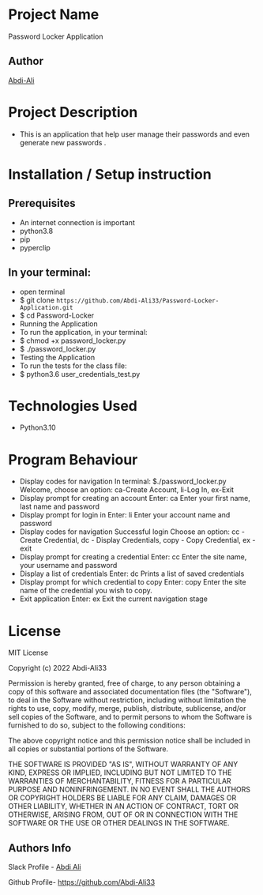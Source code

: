 # Project Name

Password Locker Application

## Author

[Abdi-Ali](https://github.com/Abdi-Ali33)

# Project Description

- This is an application that help user manage their passwords and even generate new passwords .

# Installation / Setup instruction

## Prerequisites

- An internet connection is important
- python3.8
- pip
- pyperclip

## In your terminal:

- open terminal
- $ git clone `https://github.com/Abdi-Ali33/Password-Locker-Application.git`
- $ cd Password-Locker
- Running the Application
- To run the application, in your terminal:
- $ chmod +x password_locker.py
- $ ./password_locker.py
- Testing the Application
- To run the tests for the class file:
- $ python3.6 user_credentials_test.py

# Technologies Used

- Python3.10

# Program Behaviour

- Display codes for navigation In terminal: $./password_locker.py Welcome, choose an option: ca-Create Account, li-Log In, ex-Exit
- Display prompt for creating an account Enter: ca Enter your first name, last name and password
- Display prompt for login in Enter: li Enter your account name and password
- Display codes for navigation Successful login Choose an option: cc - Create Credential, dc - Display Credentials, copy - Copy Credential, ex - exit
- Display prompt for creating a credential Enter: cc Enter the site name, your username and password
- Display a list of credentials Enter: dc Prints a list of saved credentials
- Display prompt for which credential to copy Enter: copy Enter the site name of the credential you wish to copy.
- Exit application Enter: ex Exit the current navigation stage

# License

MIT License

Copyright (c) 2022 Abdi-Ali33

Permission is hereby granted, free of charge, to any person obtaining a copy
of this software and associated documentation files (the "Software"), to deal
in the Software without restriction, including without limitation the rights
to use, copy, modify, merge, publish, distribute, sublicense, and/or sell
copies of the Software, and to permit persons to whom the Software is
furnished to do so, subject to the following conditions:

The above copyright notice and this permission notice shall be included in all
copies or substantial portions of the Software.

THE SOFTWARE IS PROVIDED "AS IS", WITHOUT WARRANTY OF ANY KIND, EXPRESS OR
IMPLIED, INCLUDING BUT NOT LIMITED TO THE WARRANTIES OF MERCHANTABILITY,
FITNESS FOR A PARTICULAR PURPOSE AND NONINFRINGEMENT. IN NO EVENT SHALL THE
AUTHORS OR COPYRIGHT HOLDERS BE LIABLE FOR ANY CLAIM, DAMAGES OR OTHER
LIABILITY, WHETHER IN AN ACTION OF CONTRACT, TORT OR OTHERWISE, ARISING FROM,
OUT OF OR IN CONNECTION WITH THE SOFTWARE OR THE USE OR OTHER DEALINGS IN THE
SOFTWARE.

## Authors Info

Slack Profile - [Abdi Ali](https://app.slack.com/client/T0101L740P4/D032HD8S7CP)

Github Profile- https://github.com/Abdi-Ali33
